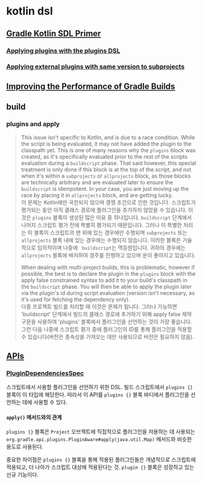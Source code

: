 # kotlin dsl

## [Gradle Kotlin SDL Primer](https://docs.gradle.org/current/userguide/kotlin_dsl.html)

### [Applying plugins with the plugins DSL](https://docs.gradle.org/current/userguide/plugins.html#sec:plugins_block)

### [Applying external plugins with same version to subprojects](https://docs.gradle.org/current/userguide/plugins.html#sec:subprojects_plugins_dsl)

## [Improving the Performance of Gradle Builds](https://docs.gradle.org/current/userguide/performance.html#performance_gradle)

## build

### plugins and apply


> This issue isn't specific to Kotlin, and is due to a race condition. While the script is being evaluated, it may not have added the plugin to the classpath yet. This is one of many reasons why the `plugins` block was created, as it's specifically evaluated prior to the rest of the scripts evaluation during a `buildscript` phase. That said however, this special treatment is only done if this block is at the top of the script, and not when it's within a `subprojects` or `allprojects` block, as those blocks are technically arbitrary and are evaluated later to ensure the `buildscript` is idempotent. In your case, you are just moving up the race by placing it in `allprojects` block, and are getting lucky.  
> 이 문제는 Kotlin에만 국한되지 않으며 경쟁 조건으로 인한 것입니다. 스크립트가 평가되는 동안 아직 클래스 경로에 플러그인을 추가하지 않았을 수 있습니다. 이것은 `plugins` 블록이 생성된 많은 이유 중 하나입니다. `buildscript` 단계에서 나머지 스크립트 평가 전에 특별히 평가되기 때문입니다. 그러나 이 특별한 처리는 이 블록이 스크립트의 맨 위에 있는 경우에만 수행되며 `subprojects` 또는 `allprojects` 블록 내에 있는 경우에는 수행되지 않습니다. 이러한 블록은 기술적으로 임의적이며 나중에 ` buildscript`는 멱등원입니다. 귀하의 경우에는 `allprojects` 블록에 배치하여 경주를 진행하고 있으며 운이 좋아지고 있습니다.
> 
> When dealing with multi-project builds, this is problematic, however if possible, the best is to declare the plugin in the `plugins` block with the apply false constrained syntax to add it to your build's classpath in the `buildscript` phase. You will then be able to apply the plugin later via the plugin's id during script evaluation (version isn't necessary, as it's used for fetching the dependency only).  
> 다중 프로젝트 빌드를 처리할 때 이것은 문제가 됩니다. 그러나 가능하면 'buildscript' 단계에서 빌드의 클래스 경로에 추가하기 위해 apply false 제약 구문을 사용하여 'plugins' 블록에서 플러그인을 선언하는 것이 가장 좋습니다. 그런 다음 나중에 스크립트 평가 중에 플러그인의 ID를 통해 플러그인을 적용할 수 있습니다(버전은 종속성을 가져오는 데만 사용되므로 버전은 필요하지 않음).

## [APIs](https://gradle.github.io/kotlin-dsl-docs/api/)

### [PluginDependenciesSpec](https://gradle.github.io/kotlin-dsl-docs/api/org.gradle.plugin.use/-plugin-dependencies-spec/index.html)

스크립트에서 사용할 플러그인을 선언하기 위한 DSL. 빌드 스크립트에서 `plugins {}` 블록이 이 타입에 해당한다. 따라서 이 API를 `plugins {}` 블록 바디에서 플러그인을 선언하는 데에 사용할 수 있다.

#### `apply()` 메서드와의 관계

`plugins {}` 블록은 `Project` 오브젝트에 직접적으로 플러그인을 저용하는 데 사용되는 `org.gradle.api.plugins.PluginAware#apply(java.util.Map)` 메서드와 비슷한 용도로 사용된다.

중요한 차이점은 `plugins {}` 블록을 통해 적용된 플러그인들은 개념적으로 스크립트에 적용되고, 더 나아가 스크립트 대상에 적용된다는 것.
`plugin {}` 블록은 성장하고 있는 신규 기능이다. 